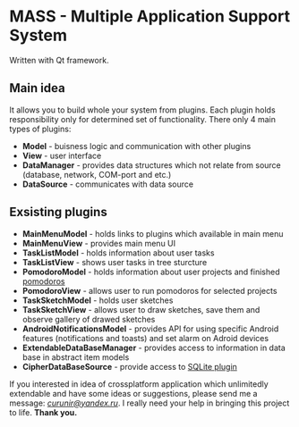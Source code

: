 # MASS - Multiple Application Support System
Written with Qt framework.

## Main idea
It allows you to build whole your system from plugins. Each plugin holds responsibility only for determined set of functionality. There only 4 main types of plugins:
- **Model** - buisness logic and communication with other plugins
- **View** - user interface
- **DataManager** - provides data structures which not relate from source (database, network, COM-port and etc.)
- **DataSource** - communicates with data source

## Exsisting plugins
- **MainMenuModel** - holds links to plugins which available in main menu
- **MainMenuView** - provides main menu UI 
- **TaskListModel** - holds information about user tasks
- **TaskListView** - shows user tasks in tree sturcture
- **PomodoroModel** - holds information about user projects and finished [pomodoros](https://en.wikipedia.org/wiki/Pomodoro_Technique)
- **PomodoroView** - allows user to run pomodoros for selected projects
- **TaskSketchModel** - holds user sketches
- **TaskSketchView** - allows user to draw sketches, save them and observe gallery of drawed sketches
- **AndroidNotificationsModel** - provides API for using specific Android features (notifications and toasts) and set alarm on Adroid devices
- **ExtendableDataBaseManager** - provides access to information in data base in abstract item models
- **CipherDataBaseSource** - provide access to [SQLite plugin](https://github.com/devbean/QtCipherSqlitePlugin)

If you interested in idea of crossplatform application which unlimitedly extendable and have some ideas or suggestions, please send me a message: *curunir@yandex.ru*. I really need your help in bringing this project to life.
**Thank you.**
